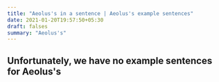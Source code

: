 ```yaml
---
title: "Aeolus's in a sentence | Aeolus's example sentences"
date: 2021-01-20T19:57:50+05:30
draft: falses
summary: "Aeolus's"
---
```

## Unfortunately, we have no example sentences for Aeolus's                 
